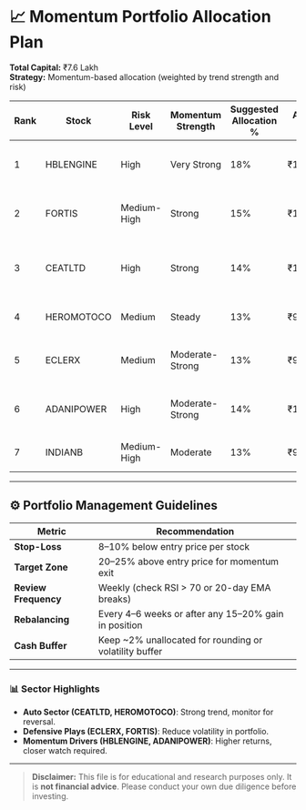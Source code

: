 # 📈 Momentum Portfolio Allocation Plan

**Total Capital:** ₹7.6 Lakh  
**Strategy:** Momentum-based allocation (weighted by trend strength and risk)

| Rank | Stock | Risk Level | Momentum Strength | Suggested Allocation % | Amount (₹) | Reasoning Summary |
|------|--------|-------------|-------------------|------------------------|-------------|-------------------|
| 1 | HBLENGINE | High | Very Strong | 18% | ₹1,36,800 | Strongest momentum; slight high risk. |
| 2 | FORTIS | Medium-High | Strong | 15% | ₹1,14,000 | Healthcare uptrend; moderate volatility. |
| 3 | CEATLTD | High | Strong | 14% | ₹1,06,400 | Auto/Tyre bullish, overbought; reduced allocation. |
| 4 | HEROMOTOCO | Medium | Steady | 13% | ₹98,800 | Large-cap stability; smooth trend. |
| 5 | ECLERX | Medium | Moderate-Strong | 13% | ₹98,800 | Stable performer; consistent growth. |
| 6 | ADANIPOWER | High | Moderate-Strong | 14% | ₹1,06,400 | Energy theme; high beta; capped allocation. |
| 7 | INDIANB | Medium-High | Moderate | 13% | ₹98,800 | PSU bank revival; diversification. |

---

## ⚙️ Portfolio Management Guidelines

| Metric | Recommendation |
|--------|----------------|
| **Stop-Loss** | 8–10% below entry price per stock |
| **Target Zone** | 20–25% above entry price for momentum exit |
| **Review Frequency** | Weekly (check RSI > 70 or 20-day EMA breaks) |
| **Rebalancing** | Every 4–6 weeks or after any 15–20% gain in position |
| **Cash Buffer** | Keep ~2% unallocated for rounding or volatility buffer |

---

### 📊 Sector Highlights
- **Auto Sector (CEATLTD, HEROMOTOCO)**: Strong trend, monitor for reversal.
- **Defensive Plays (ECLERX, FORTIS)**: Reduce volatility in portfolio.
- **Momentum Drivers (HBLENGINE, ADANIPOWER)**: Higher returns, closer watch required.

---

> **Disclaimer:** This file is for educational and research purposes only. It is **not financial advice**. Please conduct your own due diligence before investing.
